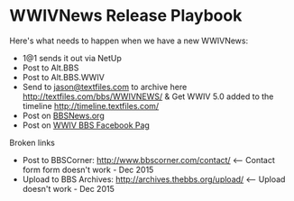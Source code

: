 # WWIVNews Release Playbook

Here's what needs to happen when we have a new WWIVNews:  

* 1@1 sends it out via NetUp
* Post to Alt.BBS
* Post to Alt.BBS.WWIV
* Send to jason@textfiles.com to archive here http://textfiles.com/bbs/WWIVNEWS/  &  Get WWIV 5.0 added to the timeline http://timeline.textfiles.com/
* Post on [BBSNews.org](http://www.bbsnews.org/)
* Post on [WWIV BBS Facebook Pag](https://www.facebook.com/groups/314823385196005/)

Broken links

* Post to BBSCorner: http://www.bbscorner.com/contact/ <-- Contact form form doesn't work - Dec 2015
* Upload to BBS Archives: http://archives.thebbs.org/upload/ <-- Upload doesn't work - Dec 2015
